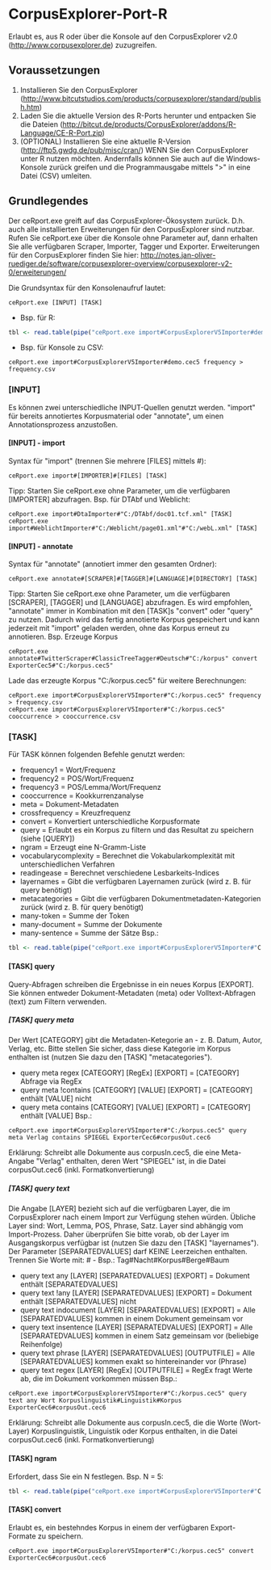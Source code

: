 # CorpusExplorer-Port-R
Erlaubt es, aus R oder über die Konsole auf den CorpusExplorer v2.0 (http://www.corpusexplorer.de) zuzugreifen.

## Voraussetzungen
1. Installieren Sie den CorpusExplorer (http://www.bitcutstudios.com/products/corpusexplorer/standard/publish.htm)
2. Laden Sie die aktuelle Version des R-Ports herunter und entpacken Sie die Dateien (http://bitcut.de/products/CorpusExplorer/addons/R-Language/CE-R-Port.zip)
3. (OPTIONAL) Installieren Sie eine aktuelle R-Version (http://ftp5.gwdg.de/pub/misc/cran/) WENN Sie den CorpusExplorer unter R nutzen möchten. Andernfalls können Sie auch auf die Windows-Konsole zurück greifen und die Programmausgabe mittels ">" in eine Datei (CSV) umleiten.

## Grundlegendes
Der ceRport.exe greift auf das CorpusExplorer-Ökosystem zurück. D.h. auch alle installierten Erweiterungen für den CorpusExplorer sind nutzbar. Rufen Sie ceRport.exe über die Konsole ohne Parameter auf, dann erhalten Sie alle verfügbaren Scraper, Importer, Tagger und Exporter. Erweiterungen für den CorpusExplorer finden Sie hier: http://notes.jan-oliver-ruediger.de/software/corpusexplorer-overview/corpusexplorer-v2-0/erweiterungen/

Die Grundsyntax für den Konsolenaufruf lautet:
```SHELL
ceRport.exe [INPUT] [TASK]
```
- Bsp. für R: 
```R
tbl <- read.table(pipe("ceRport.exe import#CorpusExplorerV5Importer#demo.cec5 frequency"), sep = "\t", header = TRUE, dec = ",", encoding = "UTF-8", quote = "")
```
- Bsp. für Konsole zu CSV: 
```SHELL
ceRport.exe import#CorpusExplorerV5Importer#demo.cec5 frequency > frequency.csv
```

### [INPUT]
Es können zwei unterschiedliche INPUT-Quellen genutzt werden. "import" für bereits annotiertes Korpusmaterial oder "annotate", um einen Annotationsprozess anzustoßen. 

#### [INPUT] - import
Syntax für "import" (trennen Sie mehrere [FILES] mittels #):
```SHELL
ceRport.exe import#[IMPORTER]#[FILES] [TASK]
```
Tipp: Starten Sie ceRport.exe ohne Parameter, um die verfügbaren [IMPORTER] abzufragen.
Bsp. für DTAbf und Weblicht:
```SHELL
ceRport.exe import#DtaImporter#"C:/DTAbf/doc01.tcf.xml" [TASK]
ceRport.exe import#WeblichtImporter#"C:/Weblicht/page01.xml"#"C:/webL.xml" [TASK]
```

#### [INPUT] - annotate
Syntax für "annotate" (annotiert immer den gesamten Ordner):
```SHELL
ceRport.exe annotate#[SCRAPER]#[TAGGER]#[LANGUAGE]#[DIRECTORY] [TASK]
```
Tipp: Starten Sie ceRport.exe ohne Parameter, um die verfügbaren [SCRAPER], [TAGGER] und [LANGUAGE] abzufragen.
Es wird empfohlen, "annotate" immer in Kombination mit den [TASK]s "convert" oder "query" zu nutzen. Dadurch wird das fertig annotierte Korpus gespeichert und kann jederzeit mit "import" geladen werden, ohne das Korpus erneut zu annotieren. Bsp. Erzeuge Korpus
```SHELL
ceRport.exe annotate#TwitterScraper#ClassicTreeTagger#Deutsch#"C:/korpus" convert ExporterCec5#"C:/korpus.cec5"
```
Lade das erzeugte Korpus "C:/korpus.cec5" für weitere Berechnungen:
```SHELL
ceRport.exe import#CorpusExplorerV5Importer#"C:/korpus.cec5" frequency > frequency.csv
ceRport.exe import#CorpusExplorerV5Importer#"C:/korpus.cec5" cooccurrence > cooccurrence.csv
```

### [TASK]
Für TASK können folgenden Befehle genutzt werden:
- frequency1 = Wort/Frequenz
- frequency2 = POS/Wort/Frequenz
- frequency3 = POS/Lemma/Wort/Frequenz
- cooccurrence = Kookkurrenzanalyse
- meta = Dokument-Metadaten
- crossfrequency = Kreuzfrequenz
- convert = Konvertiert unterschiedliche Korpusformate
- query = Erlaubt es ein Korpus zu filtern und das Resultat zu speichern (siehe [QUERY])
- ngram = Erzeugt eine N-Gramm-Liste
- vocabularycomplexity = Berechnet die Vokabularkomplexität mit unterschiedlichen Verfahren
- readingease = Berechnet verschiedene Lesbarkeits-Indices
- layernames = Gibt die verfügbaren Layernamen zurück (wird z. B. für query benötigt)
- metacategories = Gibt die verfügbaren Dokumentmetadaten-Kategorien zurück (wird z. B. für query benötigt)
- many-token = Summe der Token
- many-document = Summe der Dokumente
- many-sentence = Summe der Sätze
Bsp.:
```R
tbl <- read.table(pipe("ceRport.exe import#CorpusExplorerV5Importer#"C:/korpus.cec5" cooccurrence"), sep = "\t", header = TRUE, dec = ",", encoding = "UTF-8", quote = "")
```

#### [TASK] query
Query-Abfragen schreiben die Ergebnisse in ein neues Korpus [EXPORT]. Sie können entweder Dokument-Metadaten (meta) oder Volltext-Abfragen (text) zum Filtern verwenden. 

##### [TASK] query meta
Der Wert [CATEGORY] gibt die Metadaten-Ketegorie an - z. B. Datum, Autor, Verlag, etc. Bitte stellen Sie sicher, dass diese Kategorie im Korpus enthalten ist (nutzen Sie dazu den [TASK] "metacategories").
- query meta regex [CATEGORY] [RegEx] [EXPORT] = [CATEGORY] Abfrage via RegEx
- query meta !contains [CATEGORY] [VALUE] [EXPORT] = [CATEGORY] enthält [VALUE] nicht
- query meta contains [CATEGORY] [VALUE] [EXPORT] = [CATEGORY] enthält [VALUE]
Bsp.:
```SHELL
ceRport.exe import#CorpusExplorerV5Importer#"C:/korpus.cec5" query meta Verlag contains SPIEGEL ExporterCec6#corpusOut.cec6
```
Erklärung: Schreibt alle Dokumente aus corpusIn.cec5, die eine Meta-Angabe "Verlag" enthalten, deren Wert "SPIEGEL" ist, in die Datei corpusOut.cec6 (inkl. Formatkonvertierung)

##### [TASK] query text
Die Angabe [LAYER] bezieht sich auf die verfügbaren Layer, die im CorpusExplorer nach einem Import zur Verfügung stehen würden. Übliche Layer sind: Wort, Lemma, POS, Phrase, Satz. Layer sind abhängig vom Import-Prozess. Daher überprüfen Sie bitte vorab, ob der Layer im Ausgangskorpus verfügbar ist (nutzen Sie dazu den [TASK] "layernames"). Der Parameter [SEPARATEDVALUES] darf KEINE Leerzeichen enthalten. Trennen Sie Worte mit: # - Bsp.: Tag#Nacht#Korpus#Berge#Baum
- query text any [LAYER] [SEPARATEDVALUES] [EXPORT] = Dokument enthält [SEPARATEDVALUES]
- query text !any [LAYER] [SEPARATEDVALUES] [EXPORT] = Dokument enthält [SEPARATEDVALUES] nicht
- query text indocument [LAYER] [SEPARATEDVALUES] [EXPORT] = Alle [SEPARATEDVALUES] kommen in einem Dokument gemeinsam vor
- query text insentence [LAYER] [SEPARATEDVALUES] [EXPORT] = Alle [SEPARATEDVALUES] kommen in einem Satz gemeinsam vor (beliebige Reihenfolge)
- query text phrase [LAYER] [SEPARATEDVALUES] [OUTPUTFILE] = Alle [SEPARATEDVALUES] kommen exakt so hintereinander vor (Phrase)
- query text regex [LAYER] [RegEx] [OUTPUTFILE] = RegEx fragt Werte ab, die im Dokument vorkommen müssen
Bsp.: 
```SHELL
ceRport.exe import#CorpusExplorerV5Importer#"C:/korpus.cec5" query text any Wort Korpuslinguistik#Linguistik#Korpus ExporterCec6#corpusOut.cec6
```
Erklärung: Schreibt alle Dokumente aus corpusIn.cec5, die die Worte (Wort-Layer) Korpuslinguistik, Linguistik oder Korpus enthalten, in die Datei corpusOut.cec6  (inkl. Formatkonvertierung)

#### [TASK] ngram
Erfordert, dass Sie ein N festlegen. Bsp. N = 5:
```R
tbl <- read.table(pipe("ceRport.exe import#CorpusExplorerV5Importer#"C:/korpus.cec5" ngram 5"), sep = "\t", header = TRUE, dec = ",", encoding = "UTF-8", quote = "")
```

#### [TASK] convert
Erlaubt es, ein bestehndes Korpus in einem der verfügbaren Export-Formate zu speichern.
```SHELL
ceRport.exe import#CorpusExplorerV5Importer#"C:/korpus.cec5" convert ExporterCec6#corpusOut.cec6
```
